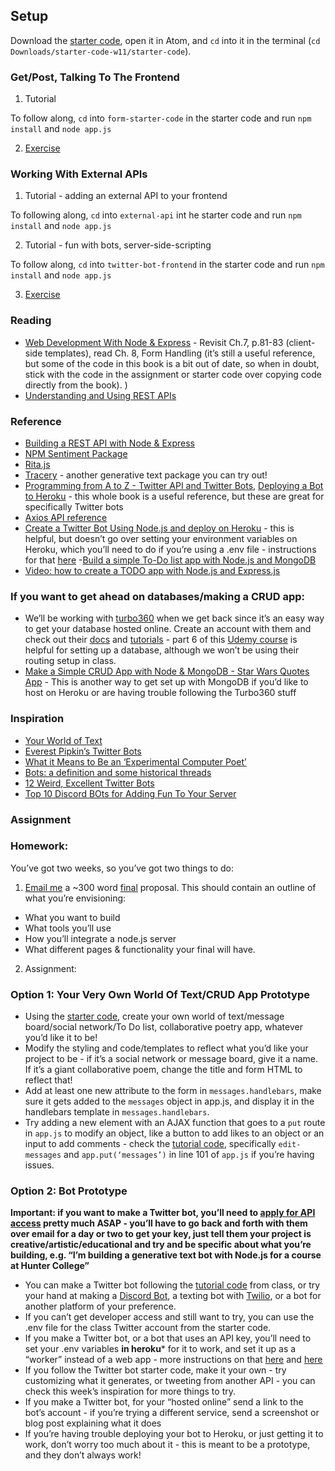 ## Setup

Download the [starter code](https://drive.google.com/file/d/1lsyAjtnosx8J2gVZOQaB1aT-faFKRChj/view?usp=sharing), open it in Atom, and `cd` into it in the terminal (`cd Downloads/starter-code-w11/starter-code`).

### Get/Post, Talking To The Frontend

1. Tutorial

To follow along, `cd` into `form-starter-code` in the starter code and run `npm install` and `node app.js`

2. [Exercise](exercise_1.md)

### Working With External APIs

1. Tutorial - adding an external API to your frontend

To following along, `cd` into `external-api` int he starter code and run `npm install` and `node app.js`

2. Tutorial - fun with bots, server-side-scripting

To follow along, `cd` into `twitter-bot-frontend` in the starter code and run `npm install` and `node app.js`

3. [Exercise](exercise_2.md)


### Reading
- [Web Development With Node & Express](https://drive.google.com/file/d/1ip-1kA9k3VzpIOL0gczB09umHAgw_r5a/view?usp=sharing) - Revisit Ch.7, p.81-83 (client-side templates), read Ch. 8, Form Handling (it’s still a useful reference, but some of the code in this book is a bit out of date, so when in doubt, stick with the code in the assignment or starter code over copying code directly from the book).
)
- [Understanding and Using REST APIs](https://www.smashingmagazine.com/2018/01/understanding-using-rest-api/)

### Reference
- [Building a REST API with Node & Express](https://stackabuse.com/building-a-rest-api-with-node-and-express/)
- [NPM Sentiment Package](https://www.npmjs.com/package/sentiment#api-reference)
- [Rita.js](https://rednoise.org/rita/)
- [Tracery](https://www.npmjs.com/package/tracery) - another generative text package you can try out!
- [Programming from A to Z - Twitter API and Twitter Bots](https://shiffman.net/a2z/twitter-bots/), [Deploying a Bot to Heroku](https://shiffman.net/a2z/bot-heroku/) - this whole book is a useful reference, but these are great for specifically Twitter bots
- [Axios API reference](https://axios-http.com/docs/api_intro)
- [Create a Twitter Bot Using Node.js and deploy on Heroku](https://medium.com/nerd-for-tech/create-twitter-bot-using-nodejs-and-deploy-on-heroku-dd6ec31534f4) - this is helpful, but doesn’t go over setting your environment variables on Heroku, which you’ll need to do if you’re using a .env file - instructions for that [here](https://devcenter.heroku.com/articles/config-vars)
-[Build a simple To-Do list app with Node.js and MongoDB](https://medium.com/@diogo.fg.pinheiro/simple-to-do-list-app-with-node-js-and-mongodb-chapter-1-c645c7a27583)
- [Video: how to create a TODO app with Node.js and Express.js](https://www.youtube.com/watch?v=meJf53tvsWw)

### If you want to get ahead on databases/making a CRUD app:
- We’ll be working with [turbo360](https://www.turbo360.co/) when we get back since it’s an easy way to get your database hosted online. Create an account with them and check out their [docs](https://docs.turbo360.co/) and [tutorials](https://www.turbo360.co/tutorials) - part 6 of this [Udemy course](https://www.udemy.com/course/portfolio-website-with-node-js-express/learn/lecture/16276404#overview) is helpful for setting up a database, although we won’t be using their routing setup in class.
- [Make a Simple CRUD App with Node & MongoDB - Star Wars Quotes App](https://zellwk.com/blog/crud-express-mongodb/) - This is another way to get set up with MongoDB if you’d like to host on Heroku or are having trouble following the Turbo360 stuff

### Inspiration
- [Your World of Text](https://www.yourworldoftext.com/)
- [Everest Pipkin’s Twitter Bots](https://everest-pipkin.com/#projects/bots.html)
- [What it Means to Be an ‘Experimental Computer Poet’](https://www.vice.com/en/article/8x8ppp/poetry-twitter-bots-best-twitter-bots-art-allison-parrish-everyword)
- [Bots: a definition and some historical threads](https://points.datasociety.net/bots-a-definition-and-some-historical-threads-s7738c8ab1ce)
- [12 Weird, Excellent Twitter Bots](https://nymag.com/intelligencer/2015/11/12-weirdest-funniest-smartest-twitter-bots.html)
- [Top 10 Discord BOts for Adding Fun To Your Server](https://droplr.com/how-to/productivity-tools/top-10-discord-game-bots-for-adding-fun-to-your-server/)

### Assignment

### Homework:

You’ve got two weeks, so you’ve got two things to do:

1. [Email me](mailto:bb3257@hunter.cuny.edu) a ~300 word [final](final.md) proposal. This should contain an outline of what you’re envisioning:
- What you want to build
- What tools you’ll use
- How you’ll integrate a node.js server
- What different pages & functionality your final will have.

2. Assignment: 

### Option 1: Your Very Own World Of Text/CRUD App Prototype
- Using the [starter code](https://drive.google.com/file/d/1CkitMaBhCfktgM0kX14DjhQLDl9aANH3/view?usp=sharing), create your own world of text/message board/social network/To Do list, collaborative poetry app, whatever you’d like it to be!
- Modify the styling and code/templates to reflect what you’d like your project to be - if it’s a social network or message board, give it a name. If it’s a giant collaborative poem, change the title and form HTML to reflect that!
- Add at least one new attribute to the form in `messages.handlebars`, make sure it gets added to the `messages` object in app.js, and display it in the handlebars template in `messages.handlebars`.
-  Try adding a new element with an AJAX function that goes to a `put` route in `app.js` to modify an object, like a button to add likes to an object or an input to add comments - check the [tutorial code](), specifically `edit-messages` and `app.put(‘messages’)` in line 101 of `app.js` if you’re having issues.

### Option 2: Bot Prototype
**Important: if you want to make a Twitter bot, you’ll need to [apply for API access](https://developer.twitter.com/en/docs/twitter-api/getting-started/getting-access-to-the-twitter-api) pretty much ASAP - you’ll have to go back and forth with them over email for a day or two to get your key, just tell them your project is creative/artistic/educational and try and be specific about what you’re building, e.g. “I’m building a generative text bot with Node.js for a course at Hunter College”**
- You can make a Twitter bot following the [tutorial code](https://drive.google.com/file/d/1dKj2iUEVaWEosJuFIr921_gaX9T8VE_y/view?usp=sharing) from class, or try your hand at making a [Discord Bot](https://www.sitepoint.com/discord-bot-node-js/), a texting bot with [Twilio](https://www.twilio.com/blog/2018/03/sms-bot-node-texteverything.html), or a bot for another platform of your preference.
- If you can’t get developer access and still want to try, you can use the .env file for the class Twitter account from the starter code.
- If you make a Twitter bot, or a bot that uses an API key, you’ll need to set your .env variables **in heroku*** for it to work, and set it up as a “worker” instead of a web app - more instructions on that [here](https://medium.com/nerd-for-tech/create-twitter-bot-using-nodejs-and-deploy-on-heroku-dd6ec31534f4) and [here](https://devcenter.heroku.com/articles/config-vars)
- If you follow the Twitter bot starter code, make it your own - try customizing what it generates, or tweeting from another API - you can check this week’s inspiration for more things to try.
- If you make a Twitter bot, for your “hosted online” send a link to the bot’s account - if you’re trying a different service, send a screenshot or blog post explaining what it does
- If you’re having trouble deploying your bot to Heroku, or just getting it to work, don’t worry too much about it - this is meant to be a prototype, and they don’t always work!


